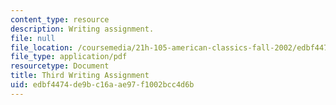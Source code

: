 ```yaml
---
content_type: resource
description: Writing assignment.
file: null
file_location: /coursemedia/21h-105-american-classics-fall-2002/edbf4474de9bc16aae97f1002bcc4d6b_am_classics_thianment_10_02.pdf
file_type: application/pdf
resourcetype: Document
title: Third Writing Assignment
uid: edbf4474-de9b-c16a-ae97-f1002bcc4d6b
---
```

